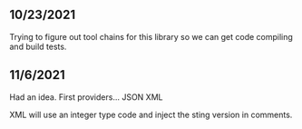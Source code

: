 
## 10/23/2021

Trying to figure out tool chains for this library so we can get code compiling and build tests.


## 11/6/2021

Had an idea.
First providers...
JSON
XML

XML will use an integer type code and inject the sting version in comments.
